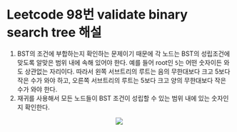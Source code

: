 # Leetcode 98번 validate binary search tree 해설

1. BST의 조건에 부합하는지 확인하는 문제이기 때문에 각 노드는 BST의 성립조건에 맞도록 알맞은 범위 내에 속해 있어야 한다. 예를 들어 root인 `5`는 어떤 숫자이든 와도 상관없는 자리이다. 따라서 왼쪽 서브트리의 루트는 음의 무한대보다 크고 5보다 작은 수가 와야 하고, 오른쪽 서브트리의 루트는 5보다 크고 양의 무한대보다 작은 수가 와야 한다.
2. 재귀를 사용해서 모든 노드들이 BST 조건이 성립할 수 있는 범위 내에 있는 숫자인지 확인한다.

<p align="center">
<img src="https://user-images.githubusercontent.com/27791880/231400213-5f5d2fd9-f430-4e62-b9e0-89446dc98629.png"
</p>
